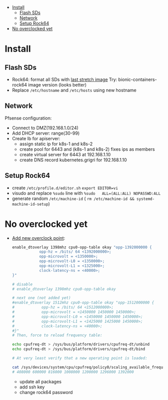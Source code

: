 - [Install](#install)
  - [Flash SDs](#flash-sds)
  - [Network](#network)
  - [Setup Rock64](#setup-rock64)
- [No overclocked yet](#no-overclocked-yet)

# Install

## Flash SDs
- Rock64: format all SDs with [last stretch image](https://github.com/ayufan-rock64/linux-build/releases)
Try: bionic-containers-rock64 image version (looks better)
- Replace `/etc/hostname` and `/etc/hosts` using new hostname

## Network

Pfsense configuration:
- Connect to DMZ(192.168.1.0/24)
- Add DHCP server: range(30-99)
- Create lb for apiserver:
  - assign static ip for k8s-1 and k8s-2
  - create pool for 6443 and (k8s-1 and k8s-2) fixes ips as members
  - create virtual server for 6443 at 192.168.1.10
  - create DNS record kubernetes.grigri for 192.168.1.10


## Setup Rock64

- create `/etc/profile.d/editor.sh` `export EDITOR=vi`
- visudo and replace `%sudo` line with `%sudo   ALL=(ALL:ALL) NOPASSWD:ALL`
- generate random `/etc/machine-id` ( `rm /etc/machine-id && systemd-machine-id-setup`)
# No overclocked yet
- [Add new overclock point](https://github.com/ayufan-rock64/linux-build/blob/master/recipes/overclocking.md):
  ```bash
  enable_dtoverlay 1398mhz cpu0-opp-table okay "opp-1392000000 {
              opp-hz = /bits/ 64 <1392000000>;
              opp-microvolt = <1350000>;
              opp-microvolt-L0 = <1350000>;
              opp-microvolt-L1 = <1325000>;
              clock-latency-ns = <40000>;
  }"

  # disable
  # enable_dtoverlay 1398mhz cpu0-opp-table okay

  # next one (not added yet)
  #enable_dtoverlay 1512mhz cpu0-opp-table okay "opp-1512000000 {
  #            opp-hz = /bits/ 64 <1512000000>;
  #            opp-microvolt = <1450000 1450000 1450000>;
  #            opp-microvolt-L0 = <1450000 1450000 1450000>;
  #            opp-microvolt-L1 = <1425000 1425000 1450000>;
  #            clock-latency-ns = <40000>;
  #}"
  # Then, force to reload frequency table:

  echo cpufreq-dt > /sys/bus/platform/drivers/cpufreq-dt/unbind
  echo cpufreq-dt > /sys/bus/platform/drivers/cpufreq-dt/bind

  # At very least verify that a new operating point is loaded:

  cat /sys/devices/system/cpu/cpufreq/policy0/scaling_available_frequencies
  # 408000 600000 816000 1008000 1200000 1296000 1392000
  ```
  - update all packages
  - add ssh key
  - change rock64 password
